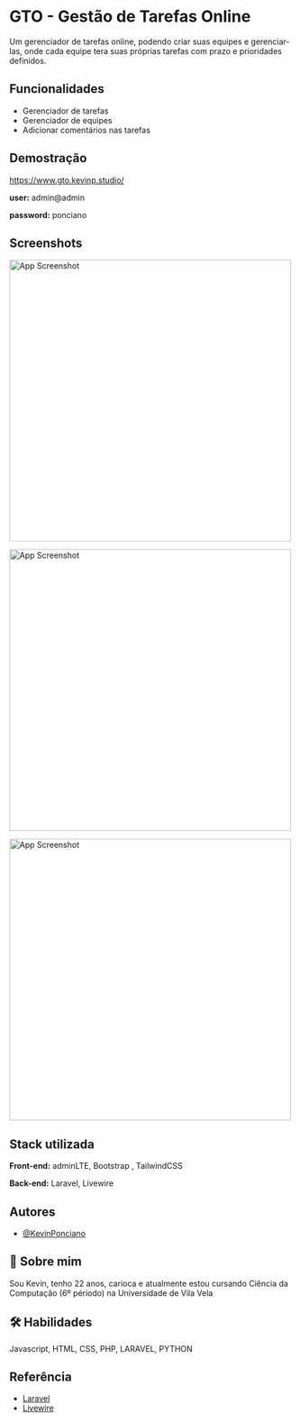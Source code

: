 
# GTO - Gestão de Tarefas Online 


Um gerenciador de tarefas online, podendo criar suas equipes e gerenciar-las, onde cada equipe tera suas próprias tarefas com prazo e prioridades definidos.



## Funcionalidades

- Gerenciador de tarefas
- Gerenciador de equipes
- Adicionar comentários nas tarefas 

## Demostração
https://www.gto.kevinp.studio/

**user:** admin@admin

**password:** ponciano

## Screenshots
<img src="https://www.gto.kevinp.studio/assets/images/Captura%20de%20tela_20230123_131058.png" alt="App Screenshot" width="500"/><br/>

<img src="https://www.gto.kevinp.studio/assets/images/Captura%20de%20tela_20230123_131043.png" alt="App Screenshot" width="500"/><br/>

<img src="https://www.gto.kevinp.studio/assets/images/Captura%20de%20tela_20230123_131030.png" alt="App Screenshot" width="500"/>



## Stack utilizada

**Front-end:** adminLTE, Bootstrap , TailwindCSS

**Back-end:** Laravel, Livewire


## Autores

- [@KevinPonciano](https://github.com/Kevin-Ponciano/)


## 🚀 Sobre mim
Sou Kevin, tenho 22 anos, carioca e atualmente estou cursando Ciência da Computação (6º périodo) na Universidade de Vila Vela



## 🛠 Habilidades
Javascript, HTML, CSS, PHP, LARAVEL, PYTHON


## Referência

 - [Laravel](https://laravel.com/)
 - [Livewire](https://laravel-livewire.com/)
 

